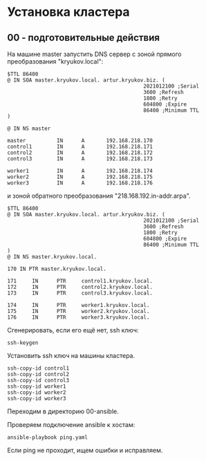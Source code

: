 # Установка кластера

## 00 - подготовительные действия

На машине master запустить DNS сервер с зоной прямого преобразования "kryukov.local":

    $TTL 86400
    @ IN SOA master.kryukov.local. artur.kryukov.biz. (
                                                2021012100 ;Serial
                                                3600 ;Refresh
                                                1800 ;Retry
                                                604800 ;Expire
                                                86400 ;Minimum TTL
    )
    
    @ IN NS master
    
    master          IN      A       192.168.218.170
    control1        IN      A       192.168.218.171
    control2        IN      A       192.168.218.172
    control3        IN      A       192.168.218.173
    
    worker1         IN      A       192.168.218.174
    worker2         IN      A       192.168.218.175
    worker3         IN      A       192.168.218.176

и зоной обратного преобразования "218.168.192.in-addr.arpa".

    $TTL 86400
    @ IN SOA master.kryukov.local. artur.kryukov.biz. (
                                                2021012100 ;Serial
                                                3600 ;Refresh
                                                1800 ;Retry
                                                604800 ;Expire
                                                86400 ;Minimum TTL
    )
    @ IN NS master.kryukov.local.
    
    170 IN PTR master.kryukov.local.
    
    171     IN      PTR     control1.kryukov.local.
    172     IN      PTR     control2.kryukov.local.
    173     IN      PTR     control3.kryukov.local.
    
    174     IN      PTR     worker1.kryukov.local.
    175     IN      PTR     worker2.kryukov.local.
    176     IN      PTR     worker3.kryukov.local.

Сгенерировать, если его ещё нет, ssh ключ:

    ssh-keygen

Установить ssh ключ на машины кластера.

    ssh-copy-id control1
    ssh-copy-id control2
    ssh-copy-id control3
    ssh-copy-id worker1
    ssh-copy-id worker2
    ssh-copy-id worker3

Переходим в директорию 00-ansible.

Проверяем подключение ansible к хостам:

    ansible-playbook ping.yaml

Если ping не проходит, ищем ошибки и исправляем.

